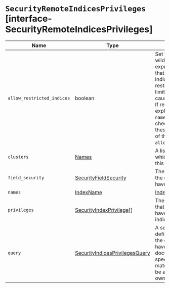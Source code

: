 # `SecurityRemoteIndicesPrivileges` [interface-SecurityRemoteIndicesPrivileges]

| Name | Type | Description |
| - | - | - |
| `allow_restricted_indices` | boolean | Set to `true` if using wildcard or regular expressions for patterns that cover restricted indices. Implicitly, restricted indices have limited privileges that can cause pattern tests to fail. If restricted indices are explicitly included in the `names` list, Elasticsearch checks privileges against these indices regardless of the value set for `allow_restricted_indices`. |
| `clusters` | [Names](./Names.md) | A list of cluster aliases to which the permissions in this entry apply. |
| `field_security` | [SecurityFieldSecurity](./SecurityFieldSecurity.md) | The document fields that the owners of the role have read access to. |
| `names` | [IndexName](./IndexName.md) | [IndexName](./IndexName.md)[] | A list of indices (or index name patterns) to which the permissions in this entry apply. |
| `privileges` | [SecurityIndexPrivilege](./SecurityIndexPrivilege.md)[] | The index level privileges that owners of the role have on the specified indices. |
| `query` | [SecurityIndicesPrivilegesQuery](./SecurityIndicesPrivilegesQuery.md) | A search query that defines the documents the owners of the role have access to. A document within the specified indices must match this query for it to be accessible by the owners of the role. |
